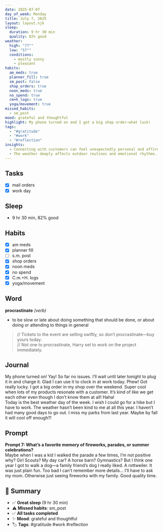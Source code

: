 ```yaml
---
date: 2025-07-07
day_of_week: Monday
title: July 7, 2025
layout: layout.njk
sleep:
  duration: 9 hr 30 min
  quality: 82% good
weather:
  high: "77°"
  low: "57°"
  conditions:
    - mostly sunny
    - pleasant
habits:
  am_meds: true
  planner_fill: true
  sm_post: false
  shop_orders: true
  noon_meds: true
  no_spend: true
  cm+h_logs: true
  yoga/movement: true
missed_habits:
  - sm_post
mood: grateful and thoughtful
highlight: My phone turned on and I got a big shop order—what luck!
tags:
  - "#gratitude"
  - "#work"
  - "#reflection"
insights:
  - Connecting with customers can feel unexpectedly personal and affirming.
  - The weather deeply affects outdoor routines and emotional rhythms.
---
```


## Tasks
- [x] mail orders  
- [x] work day  

## Sleep
- 9 hr 30 min, 82% good

## Habits
- [x] am meds  
- [x] planner fill  
- [ ] s.m. post  
- [x] shop orders  
- [x] noon meds  
- [x] no spend  
- [x] C.m.+H. logs  
- [x] yoga/movement  

## Word
**procrastinate** *(verb)*  
- to be slow or late about doing something that should be done, or about doing or attending to things in general  
> // Tickets to the event are selling swiftly, so don’t procrastinate—buy yours today.  
> // Not one to procrastinate, Harry set to work on the project immediately.

## Journal
My phone turned on! Yay! So far no issues. I’ll wait until later tonight to plug it in and charge it. Glad I can use it to clock in at work today. Phew! Got really lucky. I got a big order in my shop over the weekend. Super cool when lots of my products resonate with a customer. It’s kind of like we get each other even though I don’t know them at all! Haha!  
Today is the best weather day of the week. I wish I could go for a hike but I have to work. The weather hasn’t been kind to me at all this year. I haven’t had many good days to go out. I miss my parks from last year. Maybe by fall it will cool off enough?!

## Prompt
**Prompt 7: What’s a favorite memory of fireworks, parades, or summer celebrations?**  
Maybe when I was a kid I walked the parade a few times, I’m not positive why? Girl Scouts? My day car? A horse barn? Gymnastics? But I think one year I got to walk a dog—a family friend’s dog I really liked. A rottweiler. It was just plain fun. Too bad I can’t remember more details… I’ll have to ask my mom. Otherwise just seeing fireworks with my family. Good quality time.

## 📌 Summary
- ✅ **Great sleep** (9 hr 30 min)
- ⚠️ **Missed habits**: sm_post
- ✅ **All tasks completed**
- ✨ **Mood**: grateful and thoughtful
- 🏷️ **Tags**: #gratitude #work #reflection